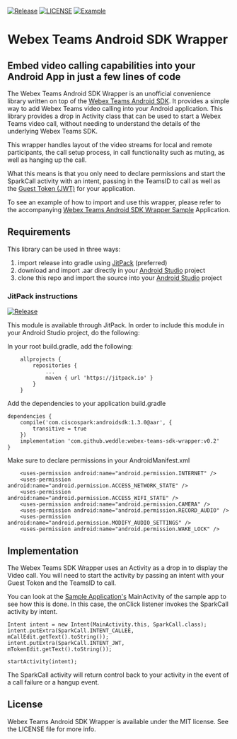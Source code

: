 [![Release](https://jitpack.io/v/weddle/webex-teams-sdk-wrapper.svg)](https://jitpack.io/#weddle/webex-teams-sdk-wrapper)
[![LICENSE](https://img.shields.io/github/license/weddle/webex-teams-sdk-wrapper.svg)](https://github.com/weddle/webex-teams-sdk-wrapper/blob/master/LICENSE)
[![Example](https://img.shields.io/badge/Example-webex--teams--sdk--wrapper--sample-blue.svg)](https://github.com/weddle/webex-teams-sdk-wrapper-sample)
# Webex Teams Android SDK Wrapper

## Embed video calling capabilities into your Android App in just a few lines of code

The Webex Teams Android SDK Wrapper is an unofficial convenience library written on top of the [Webex Teams Android SDK](https://developer.webex.com/sdk-for-android.html).  It provides a simple way to add Webex Teams video calling into your Android application.  This library provides a drop in Activity class that can be used to start a Webex Teams video call, without needing to understand the details of the underlying Webex Teams SDK.

This wrapper handles layout of the video streams for local and remote participants, the call setup process, in call functionality such as muting, as well as hanging up the call.

What this means is that you only need to declare permissions and start the SparkCall activity with an intent, passing in the TeamsID to call as well as the [Guest Token (JWT)](https://developer.webex.com/guest-issuer.html) for your application.

To see an example of how to import and use this wrapper, please refer to the accompanying [Webex Teams Android SDK Wrapper Sample](https://github.com/weddle/webex-teams-sdk-wrapper-sample) Application.

## Requirements

This library can be used in three ways:

1. import release into gradle using [JitPack](https://jitpack.io/) (preferred)
2. download and import .aar directly in your [Android Studio](https://developer.android.com/studio/) project
3. clone this repo and import the source into your [Android Studio](https://developer.android.com/studio/) project

### JitPack instructions

[![Release](https://jitpack.io/v/weddle/webex-teams-sdk-wrapper.svg)](https://jitpack.io/#weddle/webex-teams-sdk-wrapper)

This module is available through JitPack.  In order to include this module in your Android Studio project, do the following:

In your root build.gradle, add the following:

```
	allprojects {
		repositories {
			...
			maven { url 'https://jitpack.io' }
		}
	}
```

Add the dependencies to your application build.gradle
```
dependencies {
    compile('com.ciscospark:androidsdk:1.3.0@aar', {
        transitive = true
    })
    implementation 'com.github.weddle:webex-teams-sdk-wrapper:v0.2'
}
```

Make sure to declare permissions in your AndroidManifest.xml
```
    <uses-permission android:name="android.permission.INTERNET" />
    <uses-permission android:name="android.permission.ACCESS_NETWORK_STATE" />
    <uses-permission android:name="android.permission.ACCESS_WIFI_STATE" />
    <uses-permission android:name="android.permission.CAMERA" />
    <uses-permission android:name="android.permission.RECORD_AUDIO" />
    <uses-permission android:name="android.permission.MODIFY_AUDIO_SETTINGS" />
    <uses-permission android:name="android.permission.WAKE_LOCK" />

```


## Implementation
The Webex Teams SDK Wrapper uses an Activity as a drop in to display the Video call.  You will need to start the activity by passing an intent with your Guest Token and the TeamsID to call.

You can look at the [Sample Application's](https://github.com/weddle/webex-teams-sdk-wrapper-sample) MainActivity of the sample app to see how this is done.  In this case, the onClick listener invokes the SparkCall activity by intent.

```
Intent intent = new Intent(MainActivity.this, SparkCall.class);
intent.putExtra(SparkCall.INTENT_CALLEE, mCallEdit.getText().toString());
intent.putExtra(SparkCall.INTENT_JWT, mTokenEdit.getText().toString());

startActivity(intent);
```

The SparkCall activity will return control back to your activity in the event of a call failure or a hangup event.


## License
Webex Teams Android SDK Wrapper is available under the MIT license. See the LICENSE file for more info.

